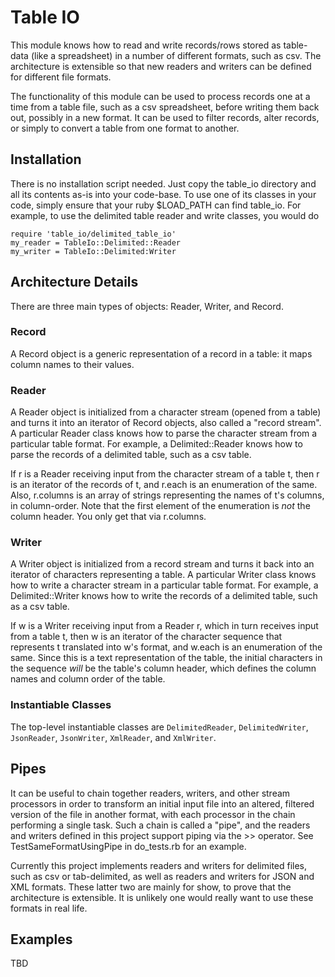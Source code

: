 # Table IO
This module knows how to read and write records/rows stored as table-data (like a spreadsheet)
in a number of different formats, such as csv.
The architecture is extensible so that new readers and writers can be defined for different file formats.

The functionality of this module can be used to process records one at a time from a table file,
such as a csv spreadsheet, before writing them back out, possibly in a new format. It can be used
to filter records, alter records, or simply to convert a table from one format to another.

## Installation
There is no installation script needed. Just copy the table_io directory and all its contents as-is
into your code-base. To use one of its classes in your code, simply ensure that your ruby $LOAD_PATH
can find table_io. For example, to use the delimited table reader and write classes, you would do

    require 'table_io/delimited_table_io'
    my_reader = TableIo::Delimited::Reader
    my_writer = TableIo::Delimited:Writer

## Architecture Details

There are three main types of objects: Reader, Writer, and Record.

### Record
A Record object is a generic representation of a record in a table: it maps column names to their values.

### Reader
A Reader object is initialized from a character stream (opened from a table) and turns it into
an iterator of Record objects, also called a "record stream". A particular Reader class knows how
to parse the character stream from a particular table format. For example, a Delimited::Reader knows
how to parse the records of a delimited table, such as a csv table.

If r is a Reader receiving input from the character stream of a table t,
then r is an iterator of the records of t, and r.each is an enumeration of the same.
Also, r.columns is an array of strings representing the names of t's columns, in column-order.
Note that the first element of the enumeration is *not* the column header.
You only get that via r.columns.

### Writer
A Writer object is initialized from a record stream and turns it back into
an iterator of characters representing a table. A particular Writer class knows how to write
a character stream in a particular table format. For example, a Delimited::Writer knows how
to write the records of a delimited table, such as a csv table.

If w is a Writer receiving input from a Reader r, which in turn receives input from a table t,
then w is an iterator of the character sequence that represents t translated into w's format,
and w.each is an enumeration of the same.
   Since this is a text representation of the table, the initial characters in the sequence *will*
be the table's column header, which defines the column names and column order of the table.

### Instantiable Classes
The top-level instantiable classes are `DelimitedReader`, `DelimitedWriter`,
`JsonReader`, `JsonWriter`, `XmlReader`, and `XmlWriter`.

## Pipes
It can be useful to chain together readers, writers, and other stream processors in order to transform
an initial input file into an altered, filtered version of the file in another format, with each processor
in the chain performing a single task. Such a chain is called a "pipe", and the readers and writers defined
in this project support piping via the >> operator. See TestSameFormatUsingPipe in do_tests.rb for an example.

Currently this project implements readers and writers for delimited files, such as csv or tab-delimited, as well
as readers and writers for JSON and XML formats. These latter two are mainly for show, to prove that the architecture
is extensible. It is unlikely one would really want to use these formats in real life.

## Examples
TBD